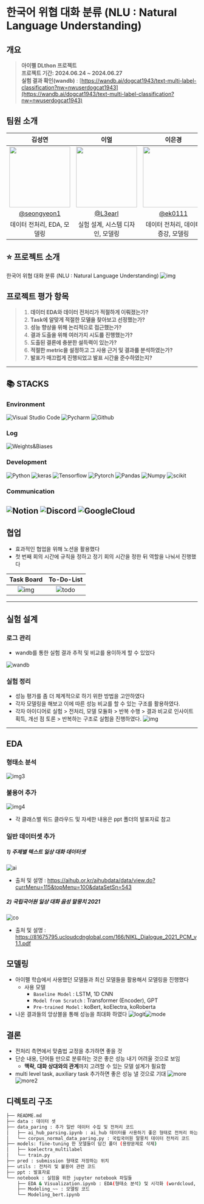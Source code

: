 # 한국어 위협 대화 분류 (NLU : Natural Language Understanding)

## 개요
> **아이펠 DLthon 프로젝트** <br/> **프로젝트 기간: 2024.06.24 ~ 2024.06.27** <br/>
> **실험 결과 확인(wandb)** : [https://wandb.ai/dogcat1943/text-multi-label-classification?nw=nwuserdogcat1943](https://wandb.ai/dogcat1943/text-multi-label-classification?nw=nwuserdogcat1943) <br>


## 팀원 소개

|                                                                김성연                                                                |                                                                이얼                                                                 |                                                               이은경                                                                |                                                                                                               
|:---------------------------------------------------------------------------------------------------------------------------------:|:---------------------------------------------------------------------------------------------------------------------------------:|:--------------------------------------------------------------------------------------------------------------------------------:| 
| <img width="160px" src="https://avatars.githubusercontent.com/u/83098550?s=400&u=29a89fe1f31aede109cb129c5b4251b0ef6f5070&v=4" /> | <img width="160px" src="https://avatars.githubusercontent.com/u/11805235?v=4" /> | <img width="160px" src="https://avatars.githubusercontent.com/u/58682424?v=4"/> |
|                                           [@seongyeon1](https://github.com/seongyeon1)                                            |                                               [@L3earl](https://github.com/L3earl)                                                |                                               [@ek0111](https://github.com/ek0111)                                               |
|                                                         데이터 전처리, EDA, 모델링                                                         |                                                        실험 설계, 시스템 디자인, 모델링                                                        |                                                       데이터 전처리, 데이터 증강, 모델링                                                       |

## ⭐️ 프로젝트 소개
한국어 위협 대화 분류 (NLU : Natural Language Understanding)
![img](img/img.png)

## 프로젝트 평가 항목
> 1. **데이터 EDA와 데이터 전처리가 적절하게 이뤄졌는가?**
> 2. **Task에 알맞게 적절한 모델을 찾아보고 선정했는가?**
> 3. **성능 향상을 위해 논리적으로 접근했는가?**
> 4. **결과 도출을 위해 여러가지 시도를 진행했는가?**
> 5. **도출된 결론에 충분한 설득력이 있는가?**
> 6. **적절한 metric을 설정하고 그 사용 근거 및 결과를 분석하였는가?**
> 7. **발표가 매끄럽게 진행되었고 발표 시간을 준수하였는지?**

----
## 📚 STACKS

### Environment
![Visual Studio Code](https://img.shields.io/badge/Visual%20Studio%20Code-007ACC?style=for-the-badge&logo=Visual%20Studio%20Code&logoColor=white)
![Pycharm](https://img.shields.io/badge/PyCharm-000000.svg?&style=for-the-badge&logo=PyCharm&logoColor=white)
![Github](https://img.shields.io/badge/GitHub-181717?style=for-the-badge&logo=GitHub&logoColor=white)             

### Log
![Weights&Biases](https://img.shields.io/badge/Weights_&_Biases-FFBE00?style=for-the-badge&logo=WeightsAndBiases&logoColor=white)        

### Development
![Python](https://img.shields.io/badge/Python-3776AB?style=for-the-badge&logo=python&logoColor=white)
![keras](https://img.shields.io/badge/Keras-D00000?style=for-the-badge&logo=Keras&logoColor=white)
![Tensorflow](https://img.shields.io/badge/TensorFlow-FF6F00?style=for-the-badge&logo=tensorflow&logoColor=white)
![Pytorch](https://img.shields.io/badge/PyTorch-EE4C2C?style=for-the-badge&logo=pytorch&logoColor=white)
![Pandas](https://img.shields.io/badge/Pandas-2C2D72?style=for-the-badge&logo=pandas&logoColor=white)
![Numpy](https://img.shields.io/badge/Numpy-777BB4?style=for-the-badge&logo=numpy&logoColor=white)
![scikit](https://img.shields.io/badge/scikit_learn-F7931E?style=for-the-badge&logo=scikit-learn&logoColor=white)

### Communication

![Notion](https://img.shields.io/badge/Notion-000000?style=for-the-badge&logo=Notion&logoColor=white)
![Discord](https://img.shields.io/badge/Discord-5865F2?style=for-the-badge&logo=Discord&logoColor=white)
![GoogleCloud](https://img.shields.io/badge/Google_Cloud-4285F4?style=for-the-badge&logo=google-cloud&logoColor=white)
---
## 협업
- 효과적인 협업을 위해 노션을 활용했다
- 첫 번째 회의 시간에 규칙을 정하고 정기 회의 시간을 정한 뒤 역할을 나눠서 진행했다

|    Task Board    |     To-Do-List     |
|:----------------:|:------------------:|
| ![img](img/task.png) | ![todo](img/to_do.png) |  


---

## 실험 설계
### 로그 관리
- wandb를 통한 실험 결과 추적 및 비교를 용이하게 할 수 있었다

![wandb](img/wandb.png)

### 실험 정리
- 성능 평가를 좀 더 체계적으로 하기 위한 방법을 고안하였다
- 각자 모델링을 해보고 이에 따른 성능 비교를 할 수 있는 구조를 활용하였다.
- 각자 아이디어로 실험 > 전처리, 모델 모듈화 > 반복 수행 > 결과 비교로 인사이트 획득, 개선 점 토론 > 반복하는 구조로 실험을 진행하였다.
![img](img/img2.png)

---

## EDA

### 형태소 분석
![img3](img/img3.png)

### 불용어 추가
![img4](img/img4.png)
- 각 클래스별 워드 클라우드 및 자세한 내용은 ppt 폴더의 발표자료 참고

### 일반 데이터셋 추가
##### 1) 주제별 텍스트 일상 대화 데이터셋
![ai](img/ai-hub.png)
- 출처 및 설명 : https://aihub.or.kr/aihubdata/data/view.do?currMenu=115&topMenu=100&dataSetSn=543
##### 2) 국립국어원 일상 대화 음성 말뭉치 2021
![co](img/corpus.png)
- 출처 및 설명 : https://81675795.ucloudcdnglobal.com/166/NIKL_Dialogue_2021_PCM_v1.1.pdf

## 모델링
- 아이펠 학습에서 사용했던 모델들과 최신 모델들을 활용해서 모델링을 진행했다
  - 사용 모델
    - `Baseline Model` : LSTM, 1D CNN
    - `Model from Scratch` : Transformer (Encoder), GPT
    - `Pre-trained Model` : koBert, koElectra, koRoberta
- 나온 결과들의 앙상블을 통해 성능을 최대화 하였다
![logit](img/logit.png)![mode](img/mode.png)

## 결론
- 전처리 측면에서 맞춤법 교정을 추가하면 좋을 것
- 단순 내용, 단어들 만으로 분류하는 것은 좋은 성능 내기 어려울 것으로 보임
  - **맥락, 대화 상대와의 관계**까지 고려할 수 있는 모델 설계가 필요함
- multi level task, auxiliary task 추가하면 좋은 성능 낼 것으로 기대
![more](img/more1.png)
![more2](img/more2.png)

## 디렉토리 구조
```bash
├── README.md
├── data : 데이터 셋
├── data_paring : 추가 일반 데이터 수집 및 전처리 코드 
│   ├── ai_hub_parsing.ipynb : ai_hub 데이터를 사용하기 좋은 형태로 전처리 하는 코드
│   └── corpus_normal_data_paring.py : 국립국어원 말뭉치 데이터 전처리 코드
├── models: fine-tuning 한 모델들이 담긴 폴더 (용량문제로 삭제)
│   ├── koelectra_multilabel
│   └── train.py
├── pred : submission 형태로 저장하는 위치
├── utils : 전처리 및 불용어 관련 코드
├── ppt : 발표자료
└── notebook : 실험을 위한 jupyter notebook 파일들
    ├── EDA & Visualization.ipynb : EDA(형태소 분석) 및 시각화 (wordcloud, histogram) 
    ├── Modeling_~~ : 모델링 코드
    └── Modeling_bert.ipynb
```

